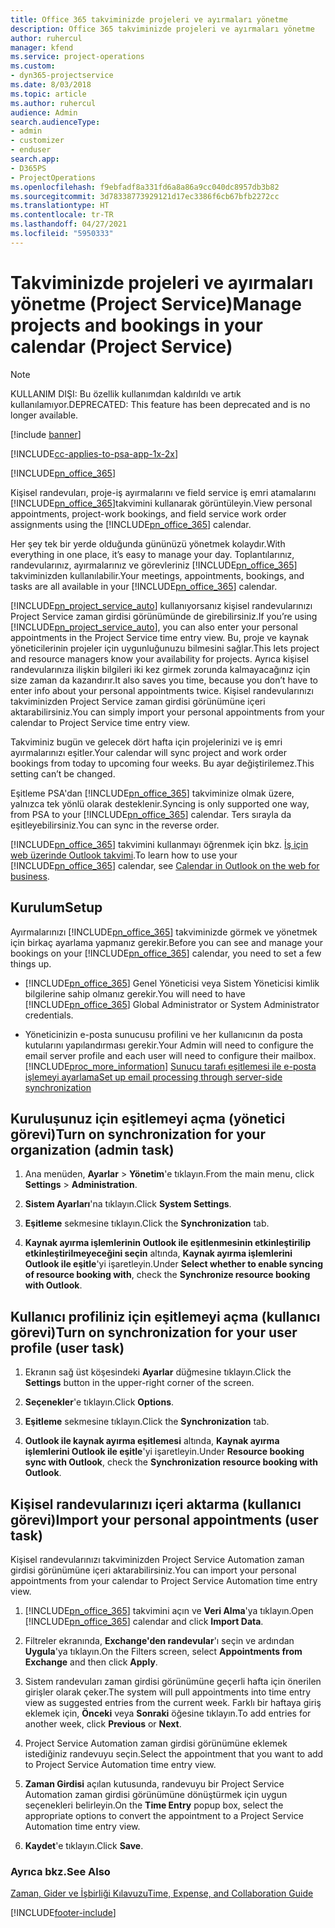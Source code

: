 ```yaml
---
title: Office 365 takviminizde projeleri ve ayırmaları yönetme
description: Office 365 takviminizde projeleri ve ayırmaları yönetme
author: ruhercul
manager: kfend
ms.service: project-operations
ms.custom:
- dyn365-projectservice
ms.date: 8/03/2018
ms.topic: article
ms.author: ruhercul
audience: Admin
search.audienceType:
- admin
- customizer
- enduser
search.app:
- D365PS
- ProjectOperations
ms.openlocfilehash: f9ebfadf8a331fd6a8a86a9cc040dc8957db3b82
ms.sourcegitcommit: 3d78338773929121d17ec3386f6cb67bfb2272cc
ms.translationtype: HT
ms.contentlocale: tr-TR
ms.lasthandoff: 04/27/2021
ms.locfileid: "5950333"
---
```

# <a name="manage-projects-and-bookings-in-your-calendar-project-service"></a><span data-ttu-id="6381a-103">Takviminizde projeleri ve ayırmaları yönetme (Project Service)</span><span class="sxs-lookup"><span data-stu-id="6381a-103">Manage projects and bookings in your calendar (Project Service)</span></span>

> [!Note]
> <span data-ttu-id="6381a-104">KULLANIM DIŞI: Bu özellik kullanımdan kaldırıldı ve artık kullanılamıyor.</span><span class="sxs-lookup"><span data-stu-id="6381a-104">DEPRECATED: This feature has been deprecated and is no longer available.</span></span>

[!include [banner](../includes/psa-now-project-operations.md)]

[!INCLUDE[cc-applies-to-psa-app-1x-2x](../includes/cc-applies-to-psa-app-1x-2x.md)]

[!INCLUDE[pn_office_365](../includes/pn-office-365.md)] 

<span data-ttu-id="6381a-105">Kişisel randevuları, proje-iş ayırmalarını ve field service iş emri atamalarını [!INCLUDE[pn_office_365](../includes/pn-office-365.md)]takvimini kullanarak görüntüleyin.</span><span class="sxs-lookup"><span data-stu-id="6381a-105">View personal appointments, project-work bookings, and field service work order assignments using the [!INCLUDE[pn_office_365](../includes/pn-office-365.md)] calendar.</span></span>  
  
 <span data-ttu-id="6381a-106">Her şey tek bir yerde olduğunda gününüzü yönetmek kolaydır.</span><span class="sxs-lookup"><span data-stu-id="6381a-106">With everything in one place, it’s easy to manage your day.</span></span> <span data-ttu-id="6381a-107">Toplantılarınız, randevularınız, ayırmalarınız ve görevleriniz [!INCLUDE[pn_office_365](../includes/pn-office-365.md)] takviminizden kullanılabilir.</span><span class="sxs-lookup"><span data-stu-id="6381a-107">Your meetings, appointments, bookings, and tasks are all available in your [!INCLUDE[pn_office_365](../includes/pn-office-365.md)] calendar.</span></span>  
  
 <span data-ttu-id="6381a-108">[!INCLUDE[pn_project_service_auto](../includes/pn-project-service-auto.md)] kullanıyorsanız kişisel randevularınızı Project Service zaman girdisi görünümünde de girebilirsiniz.</span><span class="sxs-lookup"><span data-stu-id="6381a-108">If you’re using [!INCLUDE[pn_project_service_auto](../includes/pn-project-service-auto.md)], you can also enter your personal appointments in the Project Service time entry view.</span></span> <span data-ttu-id="6381a-109">Bu, proje ve kaynak yöneticilerinin projeler için uygunluğunuzu bilmesini sağlar.</span><span class="sxs-lookup"><span data-stu-id="6381a-109">This lets project and resource managers know your availability for projects.</span></span> <span data-ttu-id="6381a-110">Ayrıca kişisel randevularınıza ilişkin bilgileri iki kez girmek zorunda kalmayacağınız için size zaman da kazandırır.</span><span class="sxs-lookup"><span data-stu-id="6381a-110">It also saves you time, because you don’t have to enter info about your personal appointments twice.</span></span> <span data-ttu-id="6381a-111">Kişisel randevularınızı takviminizden Project Service zaman girdisi görünümüne içeri aktarabilirsiniz.</span><span class="sxs-lookup"><span data-stu-id="6381a-111">You can simply import your personal appointments from your calendar to Project Service time entry view.</span></span>  
  
 <span data-ttu-id="6381a-112">Takviminiz bugün ve gelecek dört hafta için projelerinizi ve iş emri ayırmalarınızı eşitler.</span><span class="sxs-lookup"><span data-stu-id="6381a-112">Your calendar will sync project and work order bookings from today to upcoming four weeks.</span></span> <span data-ttu-id="6381a-113">Bu ayar değiştirilemez.</span><span class="sxs-lookup"><span data-stu-id="6381a-113">This setting can’t be changed.</span></span>  
  
 <span data-ttu-id="6381a-114">Eşitleme PSA'dan [!INCLUDE[pn_office_365](../includes/pn-office-365.md)] takviminize olmak üzere, yalnızca tek yönlü olarak desteklenir.</span><span class="sxs-lookup"><span data-stu-id="6381a-114">Syncing is only supported one way, from PSA to your [!INCLUDE[pn_office_365](../includes/pn-office-365.md)] calendar.</span></span> <span data-ttu-id="6381a-115">Ters sırayla da eşitleyebilirsiniz.</span><span class="sxs-lookup"><span data-stu-id="6381a-115">You can sync in the reverse order.</span></span> 
  
 <span data-ttu-id="6381a-116">[!INCLUDE[pn_office_365](../includes/pn-office-365.md)] takvimini kullanmayı öğrenmek için bkz. [İş için web üzerinde Outlook takvimi](https://support.office.com/article/Calendar-in-Outlook-on-the-web-for-business-5219c457-d1fe-4c2f-9032-1a816b88e936).</span><span class="sxs-lookup"><span data-stu-id="6381a-116">To learn how to use your [!INCLUDE[pn_office_365](../includes/pn-office-365.md)] calendar, see [Calendar in Outlook on the web for business](https://support.office.com/article/Calendar-in-Outlook-on-the-web-for-business-5219c457-d1fe-4c2f-9032-1a816b88e936).</span></span>  
  
## <a name="setup"></a><span data-ttu-id="6381a-117">Kurulum</span><span class="sxs-lookup"><span data-stu-id="6381a-117">Setup</span></span>  
 <span data-ttu-id="6381a-118">Ayırmalarınızı [!INCLUDE[pn_office_365](../includes/pn-office-365.md)] takviminizde görmek ve yönetmek için birkaç ayarlama yapmanız gerekir.</span><span class="sxs-lookup"><span data-stu-id="6381a-118">Before you can see and manage your bookings on your [!INCLUDE[pn_office_365](../includes/pn-office-365.md)] calendar, you need to set a few things up.</span></span>  
  
- <span data-ttu-id="6381a-119">[!INCLUDE[pn_office_365](../includes/pn-office-365.md)] Genel Yöneticisi veya Sistem Yöneticisi kimlik bilgilerine sahip olmanız gerekir.</span><span class="sxs-lookup"><span data-stu-id="6381a-119">You will need to have [!INCLUDE[pn_office_365](../includes/pn-office-365.md)] Global Administrator or System Administrator credentials.</span></span>  
  
- <span data-ttu-id="6381a-120">Yöneticinizin e-posta sunucusu profilini ve her kullanıcının da posta kutularını yapılandırması gerekir.</span><span class="sxs-lookup"><span data-stu-id="6381a-120">Your Admin will need to configure the email server profile and each user will need to configure their mailbox.</span></span> [!INCLUDE[proc_more_information](../includes/proc-more-information.md)] <span data-ttu-id="6381a-121">[Sunucu tarafı eşitlemesi ile e-posta işlemeyi ayarlama](/dynamics365/customerengagement/on-premises/admin/set-up-server-side-synchronization-of-email-appointments-contacts-and-tasks)</span><span class="sxs-lookup"><span data-stu-id="6381a-121">[Set up email processing through server-side synchronization](/dynamics365/customerengagement/on-premises/admin/set-up-server-side-synchronization-of-email-appointments-contacts-and-tasks)</span></span>  
  
## <a name="turn-on-synchronization-for-your-organization-admin-task"></a><span data-ttu-id="6381a-122">Kuruluşunuz için eşitlemeyi açma (yönetici görevi)</span><span class="sxs-lookup"><span data-stu-id="6381a-122">Turn on synchronization for your organization (admin task)</span></span>  
  
1.  <span data-ttu-id="6381a-123">Ana menüden, **Ayarlar** > **Yönetim**'e tıklayın.</span><span class="sxs-lookup"><span data-stu-id="6381a-123">From the main menu, click **Settings** > **Administration**.</span></span>  
  
2.  <span data-ttu-id="6381a-124">**Sistem Ayarları**'na tıklayın.</span><span class="sxs-lookup"><span data-stu-id="6381a-124">Click **System Settings**.</span></span>  
  
3.  <span data-ttu-id="6381a-125">**Eşitleme** sekmesine tıklayın.</span><span class="sxs-lookup"><span data-stu-id="6381a-125">Click the **Synchronization** tab.</span></span>  
  
4.  <span data-ttu-id="6381a-126">**Kaynak ayırma işlemlerinin Outlook ile eşitlenmesinin etkinleştirilip etkinleştirilmeyeceğini seçin** altında, **Kaynak ayırma işlemlerini Outlook ile eşitle**'yi işaretleyin.</span><span class="sxs-lookup"><span data-stu-id="6381a-126">Under **Select whether to enable syncing of resource booking with**, check the **Synchronize resource booking with Outlook**.</span></span>  
  
## <a name="turn-on-synchronization-for-your-user-profile-user-task"></a><span data-ttu-id="6381a-127">Kullanıcı profiliniz için eşitlemeyi açma (kullanıcı görevi)</span><span class="sxs-lookup"><span data-stu-id="6381a-127">Turn on synchronization for your user profile (user task)</span></span>  
  
1.  <span data-ttu-id="6381a-128">Ekranın sağ üst köşesindeki **Ayarlar** düğmesine tıklayın.</span><span class="sxs-lookup"><span data-stu-id="6381a-128">Click the **Settings** button in the upper-right corner of the screen.</span></span>  
  
2.  <span data-ttu-id="6381a-129">**Seçenekler**'e tıklayın.</span><span class="sxs-lookup"><span data-stu-id="6381a-129">Click **Options**.</span></span>  
  
3.  <span data-ttu-id="6381a-130">**Eşitleme** sekmesine tıklayın.</span><span class="sxs-lookup"><span data-stu-id="6381a-130">Click the **Synchronization** tab.</span></span>  
  
4.  <span data-ttu-id="6381a-131">**Outlook ile kaynak ayırma eşitlemesi** altında, **Kaynak ayırma işlemlerini Outlook ile eşitle**'yi işaretleyin.</span><span class="sxs-lookup"><span data-stu-id="6381a-131">Under **Resource booking sync with Outlook**, check the **Synchronization resource booking with Outlook**.</span></span>  
  
## <a name="import-your-personal-appointments-user-task"></a><span data-ttu-id="6381a-132">Kişisel randevularınızı içeri aktarma (kullanıcı görevi)</span><span class="sxs-lookup"><span data-stu-id="6381a-132">Import your personal appointments (user task)</span></span>  
 <span data-ttu-id="6381a-133">Kişisel randevularınızı takviminizden Project Service Automation zaman girdisi görünümüne içeri aktarabilirsiniz.</span><span class="sxs-lookup"><span data-stu-id="6381a-133">You can import your personal appointments from your calendar to Project Service Automation time entry view.</span></span>  
  
1. <span data-ttu-id="6381a-134">[!INCLUDE[pn_office_365](../includes/pn-office-365.md)] takvimini açın ve **Veri Alma**'ya tıklayın.</span><span class="sxs-lookup"><span data-stu-id="6381a-134">Open [!INCLUDE[pn_office_365](../includes/pn-office-365.md)] calendar and click **Import Data**.</span></span>  
  
2. <span data-ttu-id="6381a-135">Filtreler ekranında, **Exchange'den randevular**'ı seçin ve ardından **Uygula**'ya tıklayın.</span><span class="sxs-lookup"><span data-stu-id="6381a-135">On the Filters screen, select **Appointments from Exchange** and then click **Apply**.</span></span>  
  
3. <span data-ttu-id="6381a-136">Sistem randevuları zaman girdisi görünümüne geçerli hafta için önerilen girişler olarak çeker.</span><span class="sxs-lookup"><span data-stu-id="6381a-136">The system will pull appointments into time entry view as suggested entries from the current week.</span></span> <span data-ttu-id="6381a-137">Farklı bir haftaya giriş eklemek için, **Önceki** veya **Sonraki** öğesine tıklayın.</span><span class="sxs-lookup"><span data-stu-id="6381a-137">To add entries for another week, click **Previous** or **Next**.</span></span>  
  
4. <span data-ttu-id="6381a-138">Project Service Automation zaman girdisi görünümüne eklemek istediğiniz randevuyu seçin.</span><span class="sxs-lookup"><span data-stu-id="6381a-138">Select the appointment that you want to add to Project Service Automation time entry view.</span></span>  
  
5. <span data-ttu-id="6381a-139">**Zaman Girdisi** açılan kutusunda, randevuyu bir Project Service Automation zaman girdisi görünümüne dönüştürmek için uygun seçenekleri belirleyin.</span><span class="sxs-lookup"><span data-stu-id="6381a-139">On the **Time Entry** popup box, select the appropriate options to convert the appointment to a Project Service Automation time entry view.</span></span>  
  
6. <span data-ttu-id="6381a-140">**Kaydet**'e tıklayın.</span><span class="sxs-lookup"><span data-stu-id="6381a-140">Click **Save**.</span></span>  
  
### <a name="see-also"></a><span data-ttu-id="6381a-141">Ayrıca bkz.</span><span class="sxs-lookup"><span data-stu-id="6381a-141">See Also</span></span>  
 [<span data-ttu-id="6381a-142">Zaman, Gider ve İşbirliği Kılavuzu</span><span class="sxs-lookup"><span data-stu-id="6381a-142">Time, Expense, and Collaboration Guide</span></span>](../psa/time-expense-collaboration-guide.md)


[!INCLUDE[footer-include](../includes/footer-banner.md)]